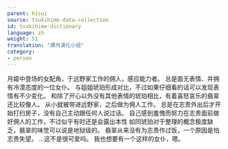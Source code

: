 ```yaml
---
parent: hisui
source: tsukihime-data-collection
id: tsukihime-dictionary
language: zh
weight: 51
translation: "譯月漢化小组"
category:
- person
---
```


月姬中登场的女配角，于远野家工作的佣人，感应能力者。
总是面无表情、并拥有冷漠态度的一位女仆。
与姐姐琥珀形成对比，不过如果仔细看的话可以发现表情有不少变化。
和除了开心以外没有其他表情的琥珀相比，有着喜怒哀乐的翡翠还比较像人。
从小就被带进远野家，之后做为佣人工作。
总是在志贵外出后才开始打扫房子，没有自己主动跟任何人说过话。
自己感到羞愧而努力在志贵面前做好佣人的工作，不过似乎有时还是会露出本性
如同琥珀对于整理的概念极度缺乏，翡翠的味觉可以说是地狱级的。
翡翠从来没有为志贵作过饭，一个原因是怕志贵失望。
…这不是很可爱吗。
我也想要有一个这样的女仆，嗯。
